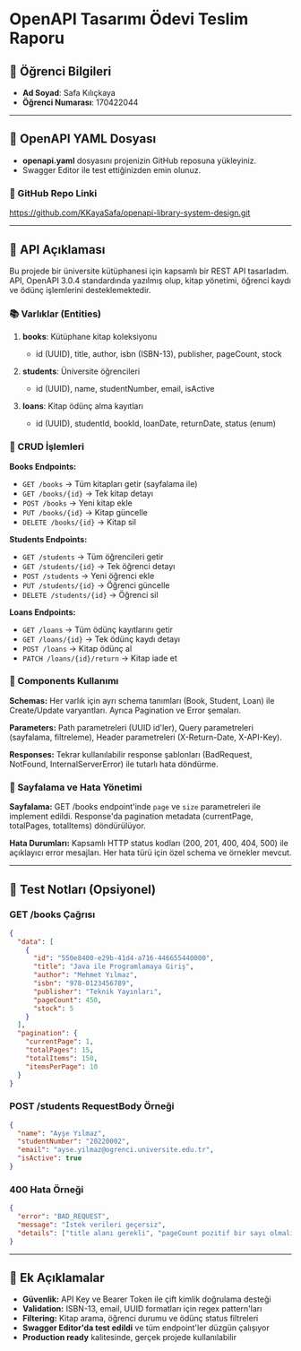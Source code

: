 # OpenAPI Tasarımı Ödevi Teslim Raporu

## 👤 Öğrenci Bilgileri
- **Ad Soyad**: Safa Kılıçkaya
- **Öğrenci Numarası**: 170422044

---

## 📂 OpenAPI YAML Dosyası

- **openapi.yaml** dosyasını projenizin GitHub reposuna yükleyiniz.
- Swagger Editor ile test ettiğinizden emin olunuz.

### 🔗 GitHub Repo Linki
https://github.com/KKayaSafa/openapi-library-system-design.git

---

## 📝 API Açıklaması

Bu projede bir üniversite kütüphanesi için kapsamlı bir REST API tasarladım. API, OpenAPI 3.0.4 standardında yazılmış olup, kitap yönetimi, öğrenci kaydı ve ödünç işlemlerini desteklemektedir.

### 📚 Varlıklar (Entities)

1. **books**: Kütüphane kitap koleksiyonu
   - id (UUID), title, author, isbn (ISBN-13), publisher, pageCount, stock

2. **students**: Üniversite öğrencileri  
   - id (UUID), name, studentNumber, email, isActive

3. **loans**: Kitap ödünç alma kayıtları
   - id (UUID), studentId, bookId, loanDate, returnDate, status (enum)

### 🔗 CRUD İşlemleri

**Books Endpoints:**
- `GET /books` → Tüm kitapları getir (sayfalama ile)
- `GET /books/{id}` → Tek kitap detayı  
- `POST /books` → Yeni kitap ekle
- `PUT /books/{id}` → Kitap güncelle
- `DELETE /books/{id}` → Kitap sil

**Students Endpoints:**
- `GET /students` → Tüm öğrencileri getir
- `GET /students/{id}` → Tek öğrenci detayı
- `POST /students` → Yeni öğrenci ekle  
- `PUT /students/{id}` → Öğrenci güncelle
- `DELETE /students/{id}` → Öğrenci sil

**Loans Endpoints:**
- `GET /loans` → Tüm ödünç kayıtlarını getir
- `GET /loans/{id}` → Tek ödünç kaydı detayı
- `POST /loans` → Kitap ödünç al
- `PATCH /loans/{id}/return` → Kitap iade et

### 🧩 Components Kullanımı

**Schemas:** Her varlık için ayrı schema tanımları (Book, Student, Loan) ile Create/Update varyantları. Ayrıca Pagination ve Error şemaları.

**Parameters:** Path parametreleri (UUID id'ler), Query parametreleri (sayfalama, filtreleme), Header parametreleri (X-Return-Date, X-API-Key).

**Responses:** Tekrar kullanılabilir response şablonları (BadRequest, NotFound, InternalServerError) ile tutarlı hata döndürme.

### 📄 Sayfalama ve Hata Yönetimi

**Sayfalama:** GET /books endpoint'inde `page` ve `size` parametreleri ile implement edildi. Response'da pagination metadata (currentPage, totalPages, totalItems) döndürülüyor.

**Hata Durumları:** Kapsamlı HTTP status kodları (200, 201, 400, 404, 500) ile açıklayıcı error mesajları. Her hata türü için özel schema ve örnekler mevcut.

---


## 🧪 Test Notları (Opsiyonel)

### GET /books Çağrısı
```json
{
  "data": [
    {
      "id": "550e8400-e29b-41d4-a716-446655440000",
      "title": "Java ile Programlamaya Giriş", 
      "author": "Mehmet Yılmaz",
      "isbn": "978-0123456789",
      "publisher": "Teknik Yayınları",
      "pageCount": 450,
      "stock": 5
    }
  ],
  "pagination": {
    "currentPage": 1,
    "totalPages": 15,
    "totalItems": 150,
    "itemsPerPage": 10
  }
}
```

### POST /students RequestBody Örneği
```json
{
  "name": "Ayşe Yılmaz",
  "studentNumber": "20220002", 
  "email": "ayse.yilmaz@ogrenci.universite.edu.tr",
  "isActive": true
}
```

### 400 Hata Örneği
```json
{
  "error": "BAD_REQUEST",
  "message": "İstek verileri geçersiz",
  "details": ["title alanı gerekli", "pageCount pozitif bir sayı olmalı"]
}
```

---

## 📌 Ek Açıklamalar

- **Güvenlik:** API Key ve Bearer Token ile çift kimlik doğrulama desteği
- **Validation:** ISBN-13, email, UUID formatları için regex pattern'ları
- **Filtering:** Kitap arama, öğrenci durumu ve ödünç status filtreleri
- **Swagger Editor'da test edildi** ve tüm endpoint'ler düzgün çalışıyor
- **Production ready** kalitesinde, gerçek projede kullanılabilir